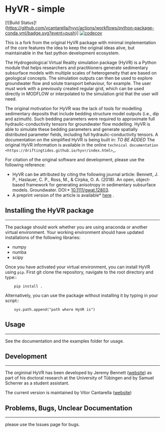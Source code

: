# HyVR - simple

[![Build Status]!(https://github.com/vcantarella/hyvr/actions/workflows/python-package-conda.yml/badge.svg?event=push)]
[![codecov](https://codecov.io/github/vcantarella/hyvr/graph/badge.svg?token=QWGCQVEJ3G)](https://codecov.io/github/vcantarella/hyvr)

This is a fork from the original HyVR package with minimal implementation of the core features the idea to keep the original ideas alive, but maintainable in the fast python development ecosystem.

The Hydrogeological Virtual Reality simulation package (HyVR) is a Python module
that helps researchers and practitioners generate sedimentary subsurface models with
multiple scales of heterogeneity that are based on geological concepts. The
simulation outputs can then be used to explore groundwater flow and solute
transport behaviour, for example. The user must work with a previously created regular grid, which
can be used directly in MODFLOW or interpolated to the simulation grid that the user will need.

The original motivation for HyVR was the lack of tools for modelling sedimentary
deposits that include bedding structure model outputs (i.e., dip and azimuth).
Such bedding parameters were required to approximate full hydraulic-conductivity
tensors for groundwater flow modelling. HyVR is able to simulate these bedding
parameters and generate spatially distributed parameter fields, including full
hydraulic-conductivity tensors. A documentation on the simplified HyVR is being built in: *TO BE ADDED*
The original HyVR information is available in the online `technical documentation <https://driftingtides.github.io/hyvr/index.html>`_.

For citation of the original software and development, please use the following reference:

* HyVR can be attributed by citing the following journal article: Bennett, J. P.,
    Haslauer, C. P., Ross, M., & Cirpka, O. A. (2018). An open, object-based
    framework for generating anisotropy in sedimentary subsurface
    models. Groundwater.
    DOI:* [10.1111/gwat.12803](https://onlinelibrary.wiley.com/doi/abs/10.1111/gwat.12803>).
*   A preprint version of the article is available* [here](https://github.com/driftingtides/hyvr/blob/master/docs/Bennett_GW_2018.pdf) .

## Installing the HyVR package
--------------------------------------

The package should work whether you are using anaconda or another virtual environment.
Your working environment should have updated installations of the following libraries:

- numpy
- numba
- scipy

Once you have activated your virtual environment, you can install HyVR
using `pip`. First git clone the repository,
navigate to the root directory and type::

```    pip install .```

Alternatively, you can use the package without installing it by typing in your script::

```    sys.path.append("path where HyVR is")``` 

## Usage
-----

See the documentation and the examples folder for usage.

## Development
-----------

The orgininal HyVR has been developed by Jeremy Bennett ([website](https://jeremypaulbennett.weebly.com))
as part of his doctoral research at the University of Tübingen and by Samuel
Scherrer as a student assistant.

The current version is maintained by Vitor Cantarella ([website](https://vcantarella.gitub.io))

## Problems, Bugs, Unclear Documentation
-------------------------------------

please use the Issues page for bugs.
